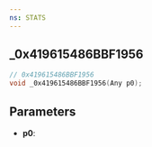 ```yaml
---
ns: STATS
---
```

## _0x419615486BBF1956

```c
// 0x419615486BBF1956
void _0x419615486BBF1956(Any p0);
```


## Parameters
* **p0**: 

